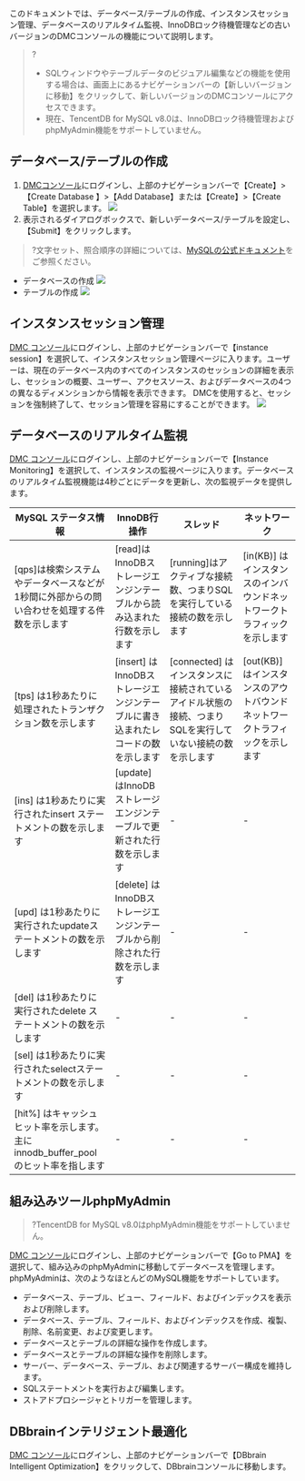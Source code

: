 このドキュメントでは、データベース/テーブルの作成、インスタンスセッション管理、データベースのリアルタイム監視、InnoDBロック待機管理などの古いバージョンのDMCコンソールの機能について説明します。
>?
>- SQLウィンドウやテーブルデータのビジュアル編集などの機能を使用する場合は、画面上にあるナビゲーションバーの【新しいバージョンに移動】をクリックして、新しいバージョンのDMCコンソールにアクセスできます。
>- 現在、TencentDB for MySQL v8.0は、InnoDBロック待機管理およびphpMyAdmin機能をサポートしていません。

## データベース/テーブルの作成
1. [DMCコンソール](https://bj-dmc.cloud.tencent.com/v2/qcloudLogin/login)にログインし、上部のナビゲーションバーで【Create】>【Create Database 】>【Add Database】または【Create】>【Create Table】を選択します。
![](https://main.qcloudimg.com/raw/899520a477489601623a73558b9d5718.png)
2. 表示されるダイアログボックスで、新しいデータベース/テーブルを設定し、【Submit】をクリックします。
>?文字セット、照合順序の詳細については、[MySQLの公式ドキュメント](https://dev.mysql.com/doc/)をご参照ください。
>
 - データベースの作成
![](https://main.qcloudimg.com/raw/3d894dd9ca840274ce66321a84089d00.png)
 - テーブルの作成
![](https://main.qcloudimg.com/raw/4423064c24df9f0b083fec5281b428c7.png)

## インスタンスセッション管理
[DMC コンソール](https://bj-dmc.cloud.tencent.com/v2/qcloudLogin/login)にログインし、上部のナビゲーションバーで【instance session】を選択して、インスタンスセッション管理ページに入ります。ユーザーは、現在のデータベース内のすべてのインスタンスのセッションの詳細を表示し、セッションの概要、ユーザー、アクセスソース、およびデータベースの4つの異なるディメンションから情報を表示できます。
DMCを使用すると、セッションを強制終了して、セッション管理を容易にすることができます。
![](https://main.qcloudimg.com/raw/0c16ea83442b6c61f2d237f95b60e768.png)

## データベースのリアルタイム監視
[DMC コンソール](https://bj-dmc.cloud.tencent.com/v2/qcloudLogin/login)にログインし、上部のナビゲーションバーで【Instance Monitoring】を選択して、インスタンスの監視ページに入ります。データベースのリアルタイム監視機能は4秒ごとにデータを更新し、次の監視データを提供します。

|MySQL ステータス情報|  InnoDB行操作 |   スレッド   |ネットワーク|
|---|---|---|---|
|[qps]は検索システムやデータベースなどが1秒間に外部からの問い合わせを処理する件数を示します| [read]はInnoDBストレージエンジンテーブルから読み込まれた行数を示します | [running]はアクティブな接続数、つまりSQLを実行している接続の数を示します |[in(KB)] はインスタンスのインバウンドネットワークトラフィックを示します|
|[tps] は1秒あたりに処理されたトランザクション数を示します | [insert] はInnoDBストレージエンジンテーブルに書き込まれたレコードの数を示します| [connected] はインスタンスに接続されているアイドル状態の接続、つまりSQLを実行していない接続の数を示します| [out(KB)] はインスタンスのアウトバウンドネットワークトラフィックを示します|
|[ins] は1秒あたりに実行されたinsert ステートメントの数を示します | [update] はInnoDBストレージエンジンテーブルで更新された行数を示します |-  |- |
|[upd] は1秒あたりに実行されたupdateステートメントの数を示します | [delete] はInnoDBストレージエンジンテーブルから削除された行数を示します|- |- |
|[del] は1秒あたりに実行されたdelete ステートメントの数を示します |- |- |- |
|[sel] は1秒あたりに実行されたselectステートメントの数を示します | -|- | - |
|[hit%] はキャッシュヒット率を示します。主にinnodb_buffer_poolのヒット率を指します | - | - |- |



## 組み込みツールphpMyAdmin
>?TencentDB for MySQL v8.0はphpMyAdmin機能をサポートしていません。
>
[DMC コンソール](https://bj-dmc.cloud.tencent.com/v2/qcloudLogin/login)にログインし、上部のナビゲーションバーで【Go to PMA】を選択して、組み込みのphpMyAdminに移動してデータベースを管理します。phpMyAdminは、次のようなほとんどのMySQL機能をサポートしています。
- データベース、テーブル、ビュー、フィールド、およびインデックスを表示および削除します。
- データベース、テーブル、フィールド、およびインデックスを作成、複製、削除、名前変更、および変更します。
 - データベースとテーブルの詳細な操作を作成します。
 - データベースとテーブルの詳細な操作を削除します。
- サーバー、データベース、テーブル、および関連するサーバー構成を維持します。
- SQLステートメントを実行および編集します。
- ストアドプロシージャとトリガーを管理します。

## DBbrainインテリジェント最適化
[DMC コンソール](https://bj-dmc.cloud.tencent.com/v2/qcloudLogin/login)にログインし、上部のナビゲーションバーで【DBbrain Intelligent Optimization】をクリックして、DBbrainコンソールに移動します。 

